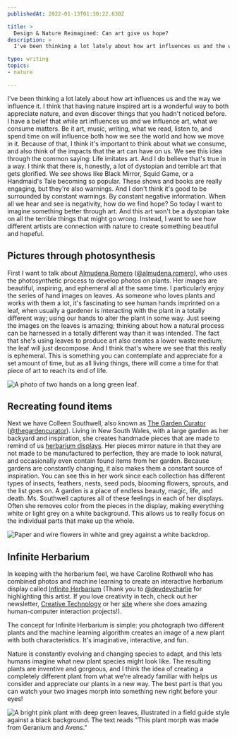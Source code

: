 ```yaml
---
publishedAt: 2022-01-13T01:30:22.630Z

title: >
  Design & Nature Reimagined: Can art give us hope?
description: >
  I've been thinking a lot lately about how art influences us and the way we influence it. I think that having nature inspired art is a wonderful way to both appreciate nature, and even discover things that you hadn't noticed before.

type: writing
topics:
- nature

---
```


I've been thinking a lot lately about how art influences us and the way we influence it. I think that having nature inspired art is a wonderful way to both appreciate nature, and even discover things that you hadn't noticed before. I have a belief that while art influences us and we influence art, what we consume matters. Be it art, music, writing, what we read, listen to, and spend time on will influence both how we see the world and how we move in it. Because of that, I think it's important to think about what we consume, and also think of the impacts that the art can have on us. We see this idea through the common saying: Life imitates art. And I do believe that's true in a way. I think that there is, honestly, a lot of dystopian and terrible art that gets glorified. We see shows like Black Mirror, Squid Game, or a Handmaid's Tale becoming so popular. These shows and books are really engaging, but they're also warnings. And I don't think it's good to be surrounded by constant warnings. By constant negative information. When all we hear and see is negativity, how do we find hope? So today I want to imagine something better through art. And this art won't be a dystopian take on all the terrible things that might go wrong. Instead, I want to see how different artists are connection with nature to create something beautiful and hopeful.

## Pictures through photosynthesis

First I want to talk about [Almudena Romero](https://www.almudenaromero.co.uk/) ([@almudena.romero](https://www.instagram.com/almudena.romero/)), who uses the photosynthetic process to develop photos on plants. Her images are beautiful, inspiring, and ephemeral all at the same time. I particularly enjoy the series of hand images on leaves. As someone who loves plants and works with them a lot, it's fascinating to see human hands imprinted on a leaf, when usually a gardener is interacting with the plant in a totally different way; using our hands to alter the plant in some way. Just seeing the images on the leaves is amazing; thinking about how a natural process can be harnessed in a totally different way than it was intended. The fact that she's using leaves to produce art also creates a lower waste medium; the leaf will just decompose. And I think that's where we see that this really is ephemeral. This is something you can contemplate and appreciate for a set amount of time, but as all living things, there will come a time for that piece of art to reach its end of life.

![A photo of two hands on a long green leaf.](https://cdn.sanity.io/images/xq50spjj/production/9981ef24ce61f641c8c728a381b841a4e9ff0e6d-2046x1152.jpg)

## Recreating found items

Next we have Colleen Southwell, also known as [The Garden Curator](https://thegardencurator.com.au/news/) ([@thegardencurator](https://www.instagram.com/thegardencurator/)). Living in New South Wales, with a large garden as her backyard and inspiration, she creates handmade pieces that are made to remind of us [herbarium displays](https://www.nybg.org/event/what-in-the-world-is-a-herbarium/). Her pieces mirror nature in that they are not made to be manufactured to perfection, they are made to look natural, and occasionally even contain found items from her garden. Because gardens are constantly changing, it also makes them a constant source of inspiration. You can see this in her work since each collection has different types of insects, feathers, nests, seed pods, blooming flowers, sprouts, and the list goes on. A garden is a place of endless beauty, magic, life, and death. Ms. Southwell captures all of these feelings in each of her displays. Often she removes color from the pieces in the display, making everything white or light grey on a white background. This allows us to really focus on the individual parts that make up the whole.

![Paper and wire flowers in white and grey against a white backdrop.](https://cdn.sanity.io/images/xq50spjj/production/c61c53ec2a06ba75cbb62f9d8969ac07d619b8be-1820x1152.jpg)

## Infinite Herbarium

In keeping with the herbarium feel, we have Caroline Rothwell who has combined photos and machine learning to create an interactive herbarium display called [Infinite Herbarium](https://infiniteherbarium.withgoogle.com/) (Thank you to [@devdevcharlie](https://twitter.com/devdevcharlie) for highlighting this artist. If you love creativity in tech, check out her newsletter, [Creative Technology](https://us19.campaign-archive.com/home/?u=ac884610ba6fe07f4988a2182&id=ad49a755b1) or her [site](https://charliegerard.dev/projects) where she does amazing human-computer interaction projects!).

The concept for Infinite Herbarium is simple: you photograph two different plants and the machine learning algorithm creates an image of a new plant with both characteristics. It's imaginative, interactive, and fun.

Nature is constantly evolving and changing species to adapt, and this lets humans imagine what new plant species might look like. The resulting plants are inventive and gorgeous, and I think the idea of creating a completely different plant from what we're already familiar with helps us consider and appreciate our plants in a new way. The best part is that you can watch your two images morph into something new right before your eyes!

![A bright pink plant with deep green leaves, illustrated in a field guide style against a black background. The text reads "This plant morph was made from Geranium and Avens."](https://cdn.sanity.io/images/xq50spjj/production/fba4e7701d181c6b22300b60493d846d3337b69a-564x842.jpg)